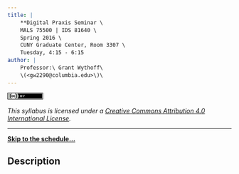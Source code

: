 ```yaml
---
title: |
    **Digital Praxis Seminar \
    MALS 75500 | IDS 81640 \
    Spring 2016 \
    CUNY Graduate Center, Room 3307 \
    Tuesday, 4:15 - 6:15
author: |
    Professor:\ Grant Wythoff\
    \(<gw2290@columbia.edu>\)\
---
```


![](cc-by.png)

*This syllabus is licensed under a [Creative Commons Attribution 4.0 International License](http://creativecommons.org/licenses/by/4.0/).*

* * * * * * 

[**Skip to the schedule…**](#schedule)

Description
-------------